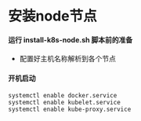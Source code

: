 # 安装node节点

#### 运行 install-k8s-node.sh 脚本前的准备
+ 配置好主机名称解析到各个节点

#### 开机启动

```console
systemctl enable docker.service
systemctl enable kubelet.service
systemctl enable kube-proxy.service
```
